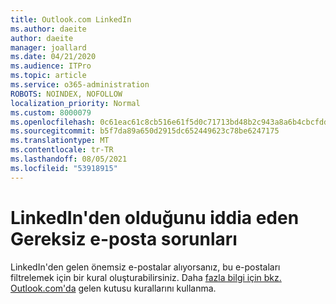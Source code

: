 ```yaml
---
title: Outlook.com LinkedIn
ms.author: daeite
author: daeite
manager: joallard
ms.date: 04/21/2020
ms.audience: ITPro
ms.topic: article
ms.service: o365-administration
ROBOTS: NOINDEX, NOFOLLOW
localization_priority: Normal
ms.custom: 8000079
ms.openlocfilehash: 0c61eac61c8cb516e61f5d0c71713bd48b2c943a8a6b4cbcfddafb81016b4780
ms.sourcegitcommit: b5f7da89a650d2915dc652449623c78be6247175
ms.translationtype: MT
ms.contentlocale: tr-TR
ms.lasthandoff: 08/05/2021
ms.locfileid: "53918915"
---
```

# <a name="issues-with-junk-email-claiming-to-be-from-linkedin"></a>LinkedIn'den olduğunu iddia eden Gereksiz e-posta sorunları

LinkedIn'den gelen önemsiz e-postalar alıyorsanız, bu e-postaları filtrelemek için bir kural oluşturabilirsiniz.
Daha [fazla bilgi için bkz. Outlook.com'da](https://aka.ms/OutlookComInboxRules) gelen kutusu kurallarını kullanma.


